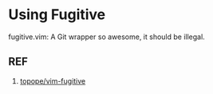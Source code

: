 # Using Fugitive

fugitive.vim: A Git wrapper so awesome, it should be illegal.

## REF

1. [topope/vim-fugitive](https://github.com/tpope/vim-fugitive)
